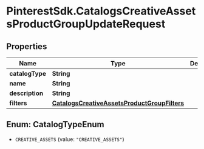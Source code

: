 # PinterestSdk.CatalogsCreativeAssetsProductGroupUpdateRequest

## Properties

Name | Type | Description | Notes
------------ | ------------- | ------------- | -------------
**catalogType** | **String** |  | [optional] 
**name** | **String** |  | [optional] 
**description** | **String** |  | [optional] 
**filters** | [**CatalogsCreativeAssetsProductGroupFilters**](CatalogsCreativeAssetsProductGroupFilters.md) |  | [optional] 



## Enum: CatalogTypeEnum


* `CREATIVE_ASSETS` (value: `"CREATIVE_ASSETS"`)




